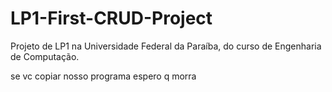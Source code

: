 # LP1-First-CRUD-Project
Projeto de LP1 na Universidade Federal da Paraíba, do curso de Engenharia de Computação.

se vc copiar nosso programa espero q morra
